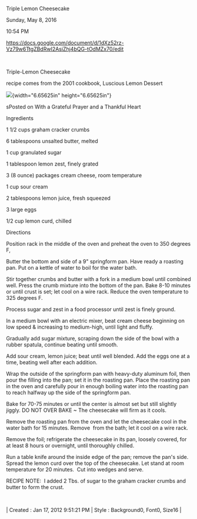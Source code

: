 Triple Lemon Cheesecake

Sunday, May 8, 2016

10:54 PM

<https://docs.google.com/document/d/1dXz52rz-Vz79w6TtgZBdRwI2AsiZhj4bQG-tOdMZx70/edit>

 

Triple-Lemon Cheesecake

recipe comes from the 2001 cookbook, Luscious Lemon Dessert

![](assets/Triple%20Lemon%20Cheesecake_000.png){width="6.65625in" height="6.65625in"}

sPosted on With a Grateful Prayer and a Thankful Heart

Ingredients

1 1/2 cups graham cracker crumbs

6 tablespoons unsalted butter, melted

1 cup granulated sugar

1 tablespoon lemon zest, finely grated

3 (8 ounce) packages cream cheese, room temperature

1 cup sour cream

2 tablespoons lemon juice, fresh squeezed

3 large eggs

1/2 cup lemon curd, chilled

Directions

Position rack in the middle of the oven and preheat the oven to 350 degrees F,

Butter the bottom and side of a 9\" springform pan. Have ready a roasting pan. Put on a kettle of water to boil for the water bath.

Stir together crumbs and butter with a fork in a medium bowl until combined well. Press the crumb mixture into the bottom of the pan. Bake 8-10 minutes or until crust is set; let cool on a wire rack. Reduce the oven temperature to 325 degrees F.

Process sugar and zest in a food processor until zest is finely ground.

In a medium bowl with an electric mixer, beat cream cheese beginning on low speed &amp; increasing to medium-high, until light and fluffy.

Gradually add sugar mixture, scraping down the side of the bowl with a rubber spatula, continue beating until smooth.

Add sour cream, lemon juice; beat until well blended. Add the eggs one at a time, beating well after each addition.

Wrap the outside of the springform pan with heavy-duty aluminum foil, then pour the filling into the pan; set it in the roasting pan. Place the roasting pan in the oven and carefully pour in enough boiling water into the roasting pan to reach halfway up the side of the springform pan.

Bake for 70-75 minutes or until the center is almost set but still slightly jiggly. DO NOT OVER BAKE \~ The cheesecake will firm as it cools.

Remove the roasting pan from the oven and let the cheesecake cool in the water bath for 15 minutes. Remove  from the bath; let it cool on a wire rack.

Remove the foil; refrigerate the cheesecake in its pan, loosely covered, for at least 8 hours or overnight, until thoroughly chilled.

Run a table knife around the inside edge of the pan; remove the pan\'s side. Spread the lemon curd over the top of the cheesecake. Let stand at room temperature for 20 minutes.  Cut into wedges and serve.

RECIPE NOTE:  I added 2 Tbs. of sugar to the graham cracker crumbs and butter to form the crust.

 

\| Created : Jan 17, 2012 9:51:21 PM \| Style : Background0, Font0, Size16 \|

 
